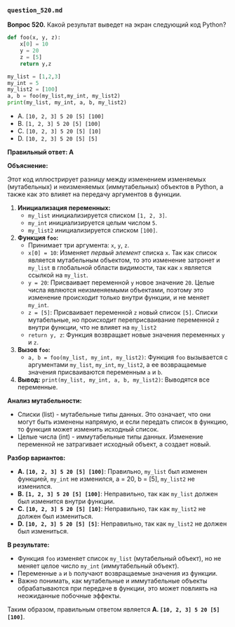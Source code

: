 ### `question_520.md`

**Вопрос 520.** Какой результат выведет на экран следующий код Python?

```python
def foo(x, y, z):
    x[0] = 10
    y = 20
    z = [5]
    return y,z

my_list = [1,2,3]
my_int = 5
my_list2 = [100]
a, b = foo(my_list,my_int, my_list2)
print(my_list, my_int, a, b, my_list2)
```

-   A.  `[10, 2, 3] 5 20 [5] [100]`
-   B.  `[1, 2, 3] 5 20 [5] [100]`
-   C.  `[10, 2, 3] 5 20 [5] [10]`
-  D.  `[10, 2, 3] 5 20 [5] [5]`

**Правильный ответ: A**

**Объяснение:**

Этот код иллюстрирует разницу между изменением изменяемых (мутабельных) и неизменяемых (иммутабельных) объектов в Python, а также как это влияет на передачу аргументов в функции.

1.  **Инициализация переменных:**
    *   `my_list` инициализируется списком `[1, 2, 3]`.
    *   `my_int` инициализируется целым числом `5`.
    *   `my_list2` инициализируется списком `[100]`.
2.  **Функция `foo`:**
    *   Принимает три аргумента: `x`, `y`, `z`.
    *   `x[0] = 10`: Изменяет *первый элемент* списка `x`. Так как список является мутабельным объектом, то это изменение затронет и `my_list` в глобальной области видимости, так как `x` является ссылкой на `my_list`.
    *   `y = 20`: Присваивает переменной `y` новое значение `20`. Целые числа являются неизменяемыми объектами, поэтому это изменение происходит только внутри функции, и не меняет `my_int`.
    *   `z = [5]`: Присваивает переменной `z` новый список `[5]`. Списки мутабельные, но происходит переприсваивание переменной `z` внутри функции, что не влияет на `my_list2`
    *   `return y, z`: Функция возвращает новые значения переменных `y` и `z`.
3.  **Вызов `foo`:**
    *   `a, b = foo(my_list, my_int, my_list2)`: Функция `foo` вызывается с аргументами `my_list`, `my_int`, `my_list2`, а ее возвращаемые значения присваиваются переменным `a` и `b`.
4. **Вывод:** `print(my_list, my_int, a, b, my_list2)`: Выводятся все переменные.

**Анализ мутабельности:**
* Списки (list) - мутабельные типы данных. Это означает, что они могут быть изменены напрямую, и если передать список в функцию, то функция может изменить исходный список.
* Целые числа (int) - иммутабельные типы данных. Изменение переменной не затрагивает исходный объект, а создает новый.

**Разбор вариантов:**
*   **A.  `[10, 2, 3] 5 20 [5] [100]`**: Правильно, `my_list` был изменен функцией, `my_int` не изменился, a = 20, b = [5], `my_list2` не изменился.
*   **B. `[1, 2, 3] 5 20 [5] [100]`**: Неправильно, так как `my_list` должен был изменится внутри функции.
*   **C. `[10, 2, 3] 5 20 [5] [10]`**: Неправильно, так как `my_list2`  не должен был измениться.
*  **D. `[10, 2, 3] 5 20 [5] [5]`**: Неправильно, так как `my_list2` не должен был измениться.

**В результате:**
*   Функция `foo` изменяет список `my_list` (мутабельный объект), но не меняет целое число `my_int` (иммутабельный объект).
*  Переменные `a` и `b` получают возвращаемые значения из функции.
*   Важно понимать, как мутабельные и иммутабельные объекты обрабатываются при передаче в функции, это может повлиять на неожиданные побочные эффекты.

Таким образом, правильным ответом является **A. `[10, 2, 3] 5 20 [5] [100]`**.
